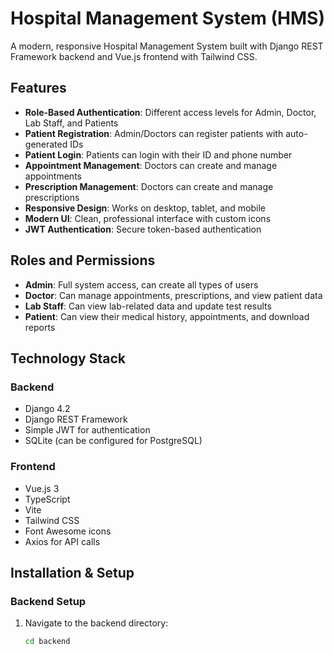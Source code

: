 # Hospital Management System (HMS)

A modern, responsive Hospital Management System built with Django REST Framework backend and Vue.js frontend with Tailwind CSS.

## Features

- **Role-Based Authentication**: Different access levels for Admin, Doctor, Lab Staff, and Patients
- **Patient Registration**: Admin/Doctors can register patients with auto-generated IDs
- **Patient Login**: Patients can login with their ID and phone number
- **Appointment Management**: Doctors can create and manage appointments
- **Prescription Management**: Doctors can create and manage prescriptions
- **Responsive Design**: Works on desktop, tablet, and mobile
- **Modern UI**: Clean, professional interface with custom icons
- **JWT Authentication**: Secure token-based authentication

## Roles and Permissions

- **Admin**: Full system access, can create all types of users
- **Doctor**: Can manage appointments, prescriptions, and view patient data
- **Lab Staff**: Can view lab-related data and update test results
- **Patient**: Can view their medical history, appointments, and download reports

## Technology Stack

### Backend
- Django 4.2
- Django REST Framework
- Simple JWT for authentication
- SQLite (can be configured for PostgreSQL)

### Frontend
- Vue.js 3
- TypeScript
- Vite
- Tailwind CSS
- Font Awesome icons
- Axios for API calls

## Installation & Setup

### Backend Setup

1. Navigate to the backend directory:
   ```bash
   cd backend
